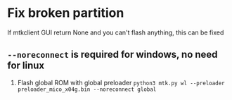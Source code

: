 # Fix broken partition
If mtkclient GUI return None and you can't flash anything, this can be fixed
## `--noreconnect` is required for windows, no need for linux

1. Flash global ROM with global preloader
`python3 mtk.py wl --preloader preloader_mico_x04g.bin --noreconnect global`
